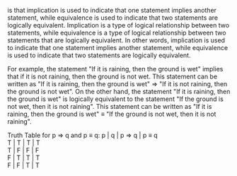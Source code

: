 
is that implication is used to indicate that one statement implies another statement, while equivalence is used to indicate that two statements are logically equivalent. Implication is a type of logical relationship between two statements, while equivalence is a type of logical relationship between two statements that are logically equivalent. In other words, implication is used to indicate that one statement implies another statement, while equivalence is used to indicate that two statements are logically equivalent.


For example, the statement "If it is raining, then the ground is wet" implies that if it is not raining, then the ground is not wet. This statement can be written as "If it is raining, then the ground is wet" ⇒ "If it is not raining, then the ground is not wet". On the other hand, the statement "If it is raining, then the ground is wet" is logically equivalent to the statement "If the ground is not wet, then it is not raining". This statement can be written as "If it is raining, then the ground is wet" ≡ "If the ground is not wet, then it is not raining".


Truth Table for p ⇒ q and p ≡ q: p | q | p ⇒ q | p ≡ q  
T | T | T | T  
T | F | F | F  
F | T | T | T  
F | F | T | T
